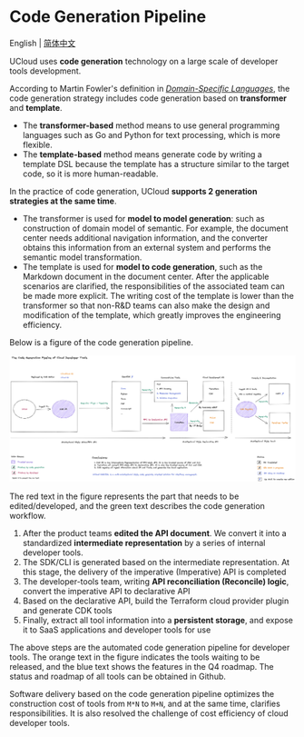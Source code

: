 # Code Generation Pipeline

English | [简体中文](./code-generation-pipeline_CN.md)

UCloud uses **code generation** technology on a large scale of developer tools development.

According to Martin Fowler's definition in *[Domain-Specific Languages](https://martinfowler.com/books/dsl.html)*, the code generation strategy includes code generation based on **transformer** and **template**.

- The **transformer-based** method means to use general programming languages ​​such as Go and Python for text processing, which is more flexible.
- The **template-based** method means generate code by writing a template DSL because the template has a structure similar to the target code, so it is more human-readable.

In the practice of code generation, UCloud **supports 2 generation strategies at the same time**.

- The transformer is used for **model to model generation**: such as construction of domain model of semantic. For example, the document center needs additional navigation information, and the converter obtains this information from an external system and performs the semantic model transformation.
- The template is used for **model to code generation**, such as the Markdown document in the document center. After the applicable scenarios are clarified, the responsibilities of the associated team can be made more explicit. The writing cost of the template is lower than the transformer so that non-R&D teams can also make the design and modification of the template, which greatly improves the engineering efficiency.

Below is a figure of the code generation pipeline.

![Code Generation Pipeline](../images/code-pipeline.png)

The red text in the figure represents the part that needs to be edited/developed, and the green text describes the code generation workflow.

1. After the product teams **edited the API document**. We convert it into a standardized **intermediate representation** by a series of internal developer tools.
2. The SDK/CLI is generated based on the intermediate representation. At this stage, the delivery of the imperative (Imperative) API is completed
3. The developer-tools team, writing **API reconciliation (Reconcile) logic**, convert the imperative API to declarative API
4. Based on the declarative API, build the Terraform cloud provider plugin and generate CDK tools
5. Finally, extract all tool information into a **persistent storage**, and expose it to SaaS applications and developer tools for use

The above steps are the automated code generation pipeline for developer tools. The orange text in the figure indicates the tools waiting to be released, and the blue text shows the features in the Q4 roadmap. The status and roadmap of all tools can be obtained in Github.

Software delivery based on the code generation pipeline optimizes the construction cost of tools from `M*N` to `M+N`, and at the same time, clarifies responsibilities. It is also resolved the challenge of cost efficiency of cloud developer tools.
